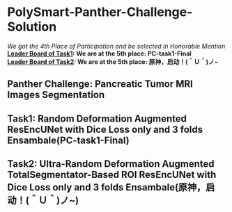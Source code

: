 # PolySmart-Panther-Challenge-Solution
*We got the 4th Place of Participation and be selected in Honorable Mention*
**[Leader Board of Task1](https://panther.grand-challenge.org/evaluation/closed-testing-phase/leaderboard/): We are at the 5th place: PC-task1-Final**<br>
**[Leader Board of Task2](https://panther.grand-challenge.org/evaluation/closed-testing-phase-task-2/leaderboard/): We are at the 5th place: 原神，启动！(＾Ｕ＾)ノ~**
## Panther Challenge: Pancreatic Tumor MRI Images Segmentation

## Task1: Random Deformation Augmented ResEncUNet with Dice Loss only and 3 folds Ensambale(PC-task1-Final)


## Task2: Ultra-Random Deformation Augmented TotalSegmentator-Based ROI ResEncUNet with Dice Loss only and 3 folds Ensambale(原神，启动！(＾Ｕ＾)ノ~)



